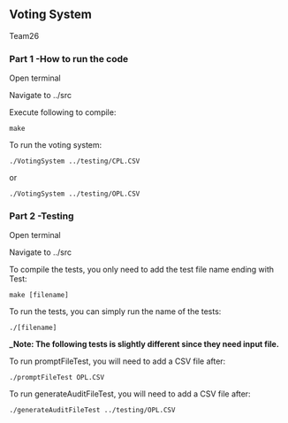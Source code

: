 ## Voting System

Team26

### Part 1 -How to run the code

Open terminal

Navigate to ../src

Execute following to compile:

```
make

```
To run the voting system:

```
./VotingSystem ../testing/CPL.CSV

```

or

```
./VotingSystem ../testing/OPL.CSV

```

### Part 2 -Testing

Open terminal

Navigate to ../src

To compile the tests, you only need to add the test file name ending with Test:

```
make [filename]

```

To run the tests, you can simply run the name of the tests:

```
./[filename]

```

**_Note: The following tests is slightly different since they need input file.**

To run promptFileTest, you will need to add a CSV file after:

```
./promptFileTest OPL.CSV

```

To run generateAuditFileTest, you will need to add a CSV file after:

```
./generateAuditFileTest ../testing/OPL.CSV

```
